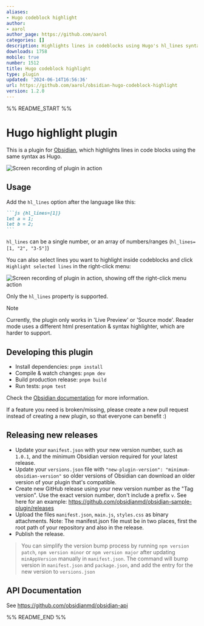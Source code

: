 ```yaml
---
aliases:
- Hugo codeblock highlight
author:
- aarol
author_page: https://github.com/aarol
categories: []
description: Highlights lines in codeblocks using Hugo's hl_lines syntax.
downloads: 1758
mobile: true
number: 1512
title: Hugo codeblock highlight
type: plugin
updated: '2024-06-14T16:56:36'
url: https://github.com/aarol/obsidian-hugo-codeblock-highlight
version: 1.2.0
---
```


%% README_START %%

# Hugo highlight plugin

This is a plugin for [Obsidian](https://obsidian.md), which highlights lines in code blocks using the same syntax as Hugo.

![Screen recording of plugin in action](https://raw.githubusercontent.com/aarol/obsidian-hugo-codeblock-highlight/HEAD/doc/hugo-highlight-demo.gif)

## Usage

Add the `hl_lines` option after the language like this:

````markdown
```js {hl_lines=[1]}
let a = 1;
let b = 2;
```
````

`hl_lines` can be a single number, or an array of numbers/ranges (`hl_lines=[1, "2", "3-5"]`)

You can also select lines you want to highlight inside codeblocks and click `Highlight selected lines` in the right-click menu:

![Screen recording of plugin in action, showing off the right-click menu action](https://raw.githubusercontent.com/aarol/obsidian-hugo-codeblock-highlight/HEAD/doc/hugo-highlight-demo-contextmenu.gif)

Only the `hl_lines` property is supported.

> [!NOTE]  
> Currently, the plugin only works in 'Live Preview' or 'Source mode'. Reader mode uses a different html presentation & syntax highlighter, which are harder to support.

## Developing this plugin

- Install dependencies: `pnpm install`
- Compile & watch changes: `pnpm dev`
- Build production release: `pnpm build`
- Run tests: `pnpm test`

Check the [Obsidian documentation](https://docs.obsidian.md/Plugins/Getting+started/Build+a+plugin) for more information.

If a feature you need is broken/missing, please create a new pull request instead of creating a new plugin, so that everyone can benefit :)

## Releasing new releases

- Update your `manifest.json` with your new version number, such as `1.0.1`, and the minimum Obsidian version required for your latest release.
- Update your `versions.json` file with `"new-plugin-version": "minimum-obsidian-version"` so older versions of Obsidian can download an older version of your plugin that's compatible.
- Create new GitHub release using your new version number as the "Tag version". Use the exact version number, don't include a prefix `v`. See here for an example: <https://github.com/obsidianmd/obsidian-sample-plugin/releases>
- Upload the files `manifest.json`, `main.js`, `styles.css` as binary attachments. Note: The manifest.json file must be in two places, first the root path of your repository and also in the release.
- Publish the release.

> You can simplify the version bump process by running `npm version patch`, `npm version minor` or `npm version major` after updating `minAppVersion` manually in `manifest.json`.
> The command will bump version in `manifest.json` and `package.json`, and add the entry for the new version to `versions.json`

## API Documentation

See <https://github.com/obsidianmd/obsidian-api>


%% README_END %%